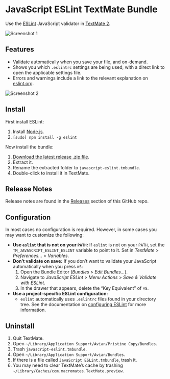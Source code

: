 # JavaScript ESLint TextMate Bundle

Use the [ESLint](http://eslint.org/) JavaScript validator in [TextMate 2](https://github.com/textmate/textmate).

![Screenshot 1](https://raw.github.com/natesilva/eslint.tmbundle/master/no-errors.png)

## Features

* Validate automatically when you save your file, and on-demand.
* Shows you which `.eslintrc` settings are being used, with a direct link to open the applicable settings file.
* Errors and warnings include a link to the relevant explanation on [eslint.org](http://eslint.org/).

![Screenshot 2](https://raw.github.com/natesilva/eslint.tmbundle/master/with-errors.png)

## Install

First install ESLint:

1. Install [Node.js](http://nodejs.org/).
2. `[sudo] npm install -g eslint`

Now install the bundle:

1. [Download the latest release .zip file](https://github.com/natesilva/javascript-eslint.tmbundle/releases/latest).
2. Extract it.
3. Rename the extracted folder to `javascript-eslint.tmbundle`.
4. Double-click to install it in TextMate.

## Release Notes

Release notes are found in the [Releases](https://github.com/natesilva/javascript-eslint.tmbundle/releases) section of this GitHub repo.

## Configuration

In most cases no configuration is required. However, in some cases you may want to customize the following:

* **Use `eslint` that is not on your `PATH`:** If `eslint` is not on your `PATH`, set the `TM_JAVASCRIPT_ESLINT_ESLINT` variable to point to it. Set in *TextMate* > *Preferences…* > *Variables*.
* **Don’t validate on save:** If you don’t want to validate your JavaScript automatically when you press `⌘S`:
    1. Open the Bundle Editor (*Bundles* > *Edit Bundles…*).
    2. Navigate to *JavaScript ESLint* > *Menu Actions* > *Save & Validate with ESLint*.
    3. In the drawer that appears, delete the “Key Equivalent” of `⌘S`.
* **Use a project-specific ESLint configuration:**
    * `eslint` automatically uses `.eslintrc` files found in your directory tree. See the documentation on [configuring ESLint](http://eslint.org/docs/configuring/) for more information.
    
## Uninstall

1. Quit TextMate.
2. Open `~/Library/Application Support/Avian/Pristine Copy/Bundles`.
3. Trash `javascript-eslint.tmbundle`.
4. Open `~/Library/Application Support/Avian/Bundles`.
5. If there is a file called `JavaScript ESLint.tmbundle`, trash it.
6. You may need to clear TextMate’s cache by trashing `~/Library/Caches/com.macromates.TextMate.preview`.
